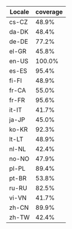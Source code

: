 ﻿| Locale | coverage |
| ------ | -------- |
| cs-CZ | 48.9% |
| da-DK | 48.4% |
| de-DE | 77.2% |
| el-GR | 45.8% |
| en-US | 100.0% |
| es-ES | 95.4% |
| fi-FI | 48.9% |
| fr-CA | 55.0% |
| fr-FR | 95.6% |
| it-IT | 41.7% |
| ja-JP | 45.0% |
| ko-KR | 92.3% |
| lt-LT | 48.9% |
| nl-NL | 42.4% |
| no-NO | 47.9% |
| pl-PL | 89.4% |
| pt-BR | 53.8% |
| ru-RU | 82.5% |
| vi-VN | 41.7% |
| zh-CN | 89.9% |
| zh-TW | 42.4% |
